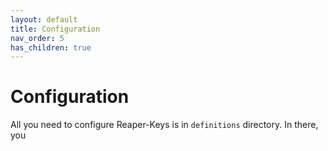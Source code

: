 ```yaml
---
layout: default
title: Configuration
nav_order: 5
has_children: true
---
```


# Configuration

All you need to configure Reaper-Keys is in `definitions` directory. In there, you 


